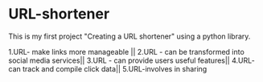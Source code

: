 # URL-shortener
This is my first project "Creating a URL shortener" using a python library. 

1.URL- make links more manageable ||
2.URL - can be transformed into social media services||
3.URL - can provide users useful features||
4.URL- can track and compile click data||
5.URL-involves in sharing
